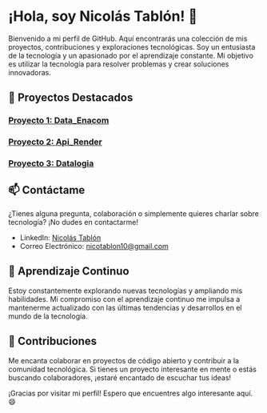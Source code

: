 # ¡Hola, soy Nicolás Tablón! 👋

Bienvenido a mi perfil de GitHub. Aquí encontrarás una colección de mis proyectos, contribuciones y exploraciones tecnológicas. Soy un entusiasta de la tecnología y un apasionado por el aprendizaje constante. Mi objetivo es utilizar la tecnología para resolver problemas y crear soluciones innovadoras.

## 🚀 Proyectos Destacados

### [Proyecto 1: Data_Enacom](https://github.com/NicolasTablon/Proyecto_Data_Enacom)


### [Proyecto 2: Api_Render](https://github.com/NicolasTablon/Proyecto_Individual2)


### [Proyecto 3: Datalogia](https://github.com/Datalogia/ProyectoG_12)


## 📫 Contáctame

¿Tienes alguna pregunta, colaboración o simplemente quieres charlar sobre tecnología? ¡No dudes en contactarme!

- LinkedIn: [Nicolás Tablón](https://www.linkedin.com/in/nicolas-tablon-b3511a1aa/)
- Correo Electrónico: nicotablon10@gmail.com

## 🌱 Aprendizaje Continuo

Estoy constantemente explorando nuevas tecnologías y ampliando mis habilidades. Mi compromiso con el aprendizaje continuo me impulsa a mantenerme actualizado con las últimas tendencias y desarrollos en el mundo de la tecnología.

## 🤝 Contribuciones

Me encanta colaborar en proyectos de código abierto y contribuir a la comunidad tecnológica. Si tienes un proyecto interesante en mente o estás buscando colaboradores, ¡estaré encantado de escuchar tus ideas!

¡Gracias por visitar mi perfil! Espero que encuentres algo interesante aquí. 😄
